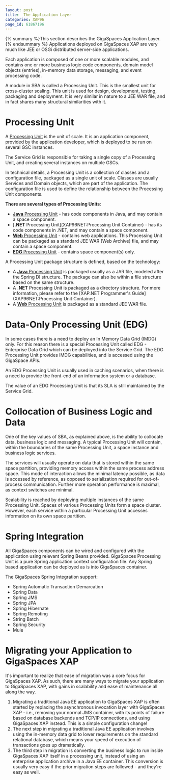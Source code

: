 ```yaml
---
layout: post
title:  The Application Layer
categories: XAP96
page_id: 61867196
---
```


{% summary %}This section describes the GigaSpaces Application Layer.{% endsummary %}
Applications deployed on GigaSpaces XAP are very much like JEE or OSGi distributed server-side applications.

Each application is composed of one or more scalable modules, and contains one or more business logic code components, domain model objects (entries), in-memory data storage, messaging, and event processing code.

A module in SBA is called a Processing Unit. This is the smallest unit for cross-cluster scaling. This unit is used for design, development, testing, packaging and deployment. It is very similar in nature to a JEE WAR file, and in fact shares many structural similarities with it.

# Processing Unit

A [Processing Unit](/xap96/2013/02/14/packaging-and-deployment.html) is the unit of scale. It is an application component, provided by the application developer, which is deployed to be run on several GSC instances. 

The Service Grid is responsible for taking a single copy of a Processing Unit, and creating several instances on multiple GSCs.

In technical details, a Processing Unit is a collection of classes and a configuration file, packaged as a single unit of scale. Classes are usually Services and Domain objects, which are part of the application. The configuration file is used to define the relationship between the Processing Unit components.

**There are several types of Processing Units**:

- [**Java** Processing Unit](/xap96/2013/02/14/packaging-and-deployment.html) - has code components in Java, and may contain a space component.
- [**.NET** Processing Unit](XAP96NET:Processing Unit Container) -  has its code components in .NET, and may contain a space component.
- [**Web** Processing Unit](/xap96/2012/08/01/web-processing-unit-container.html) - contains web applications. This Processing Unit can be packaged as a standard JEE WAR (Web Archive) file, and may contain a space component.
- [**EDG** Processing Unit](/xap96/2013/03/11/the-processing-unit-structure-and-configuration.html#dataOnlyPUs) - contains space component(s) only.

A Processing Unit package structure is defined, based on the technology:

- A [**Java** Processing Unit](/xap96/2013/03/11/the-processing-unit-structure-and-configuration.html) is packaged usually as a JAR file, modeled after the Spring DI structure. The package can also be within a file structure based on the same structure.
- A **.NET** Processing Unit is packaged as a directory structure. For more information, please refer to the [XAP.NET Programmer's Guide](XAP96NET:Processing Unit Container).
- A [**Web** Processing Unit](/xap96/2012/08/01/web-processing-unit-container.html#Deployment) is packaged as a standard JEE WAR file.

# Data-Only Processing Unit (EDG)

In some cases there is a need to deploy an In Memory Data Grid (IMDG) only. For this reason there is a special Processing Unit called EDG - Enterprise Data Grid which can be deployed into the Service Grid. The EDG Processing Unit provides IMDG capabilities, and is accessed using the GigaSpace APIs.

An EDG Processing Unit is usually used in caching scenarios, when there is a need to provide the front-end of an information system or a database.

The value of an EDG Processing Unit is that its SLA is still maintained by the Service Grid.

# Collocation of Business Logic and Data

One of the key values of SBA, as explained above, is the ability to collocate data, business logic and messaging. A typical Processing Unit will contain, within the boundaries of the same Processing Unit, a space instance and business logic services.

The services will usually operate on data that is stored within the same space partition, providing memory access within the same process address space. This mode of interaction allows the minimal latency possible, as data is accessed by reference, as opposed to serialization required for out-of-process communication. Further more operation performance is maximal, as context switches are minimal.

Scalability is reached by deploying multiple instances of the same Processing Unit. Spaces of various Processing Units form a space cluster. However, each service within a particular Processing Unit accesses information on its own space partition.

# Spring Integration

All GigaSpaces components can be wired and configured with the application using relevant Spring Beans provided.
GigaSpaces Processing Unit is a pure Spring application context configuration file. Any Spring based application can be deployed as is into GigaSpaces container.

The GigaSpaces Spring Integration support:

- Spring Automatic Transaction Demarcation
- Spring Data
- Spring JMS
- Spring JPA
- Spring Hibernate 
- Spring Remoting
- String Batch
- Spring Security
- Mule

# Migrating your Application to GigaSpaces XAP

It's important to realize that ease of migration was a core focus for GigaSpaces XAP. As such, there are many ways to migrate your application to GigaSpaces XAP, with gains in scalability and ease of maintenance all along the way.

1. Migrating a traditional Java EE application to GigaSpaces XAP is often started by replacing the asynchronous invocation layer with GigaSpaces XAP - i.e., removing your normal JMS container, with its points of failure based on database backends and TCP/IP connections, and using GigaSpaces XAP instead. This is a simple configuration change!
1. The next step in migrating a traditional Java EE application involves using the in-memory data grid to lower requirements on the standard relational database, which means your speed of execution of transactions goes up dramatically.
1. The third step in migration is converting the business logic to run inside GigaSpaces XAP itself in a processing unit, instead of using an enterprise application archive in a Java EE container. This conversion is usually very easy if the prior migration steps are followed - and they're easy as well. 
